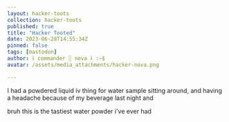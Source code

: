 ```yaml
---
layout: hacker-toots
collection: hacker-toots
published: true
title: "Hacker Tooted"
date: 2023-06-28T14:55:34Z
pinned: false
tags: [mastodon]
author: ⸸ commander ░ nova ⸸ :~$
avatar: /assets/media_attachments/hacker-nova.png

---
```


<p>I had a powdered liquid iv thing for water sample sitting around, and having a headache because of my beverage last night and</p><p>bruh this is the tastiest water powder i&#39;ve ever had</p>


